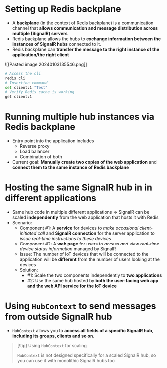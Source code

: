 # Setting up Redis backplane

- A **backplane** (in the context of Redis backplane) is a communication channel that **allows communication and message distribution across multiple (SignalR) servers**
- Redis backplane allows the hubs to **exchange information between the instances of SignalR hubs** connected to it. 
- Redis backplane can **transfer the message to the right instance of the application/the right client**

![[Pasted image 20240103135546.png]]

```bash
# Access the cli
redis cli
# Insertion command
set client:1 "Test"
# Verify Redis cache is working
get client:1

```

# Running multiple hub instances via Redis backplane

- Entry point into the application includes
	- Reverse proxy
	- Load balancer
	- Combination of both
- Current goal: **Manually create two copies of the web application** and **connect them to the same instance of Redis backplane**

# Hosting the same SignalR hub in in different applications

- Same hub code in multiple different applications => SignalR can be scaled **independently** from the web application that hosts it with Redis
- Scenario: 
	- Component #1: A **service** for devices to *make occasional client-initiated call* and **SignalR connection** for the server application to *issue real-time instructions to these devices*
	- Component #2: A **web page** for users to *access and view real-time device status information* managed by SignalR
	- Issue: The number of IoT devices that will be connected to the application will be **different** from the number of users looking at the devices
	- Solution: 
		- #1: Scale the two components independently to **two applications**
		- #2: Use the same hub hosted by **both the user-facing web app and the web API service for the IoT device**

# Using `HubContext` to send messages from outside SignalR hub

- `HubContext` allows you to **access all fields of a specific SignalR hub, including its groups, clients and so on**.

> [!tip] Using `HubContext` for scaling
> 
> `HubContext` is not designed specifically for a scaled SignalR hub, so you can use it with monolithic SignalR hubs too


